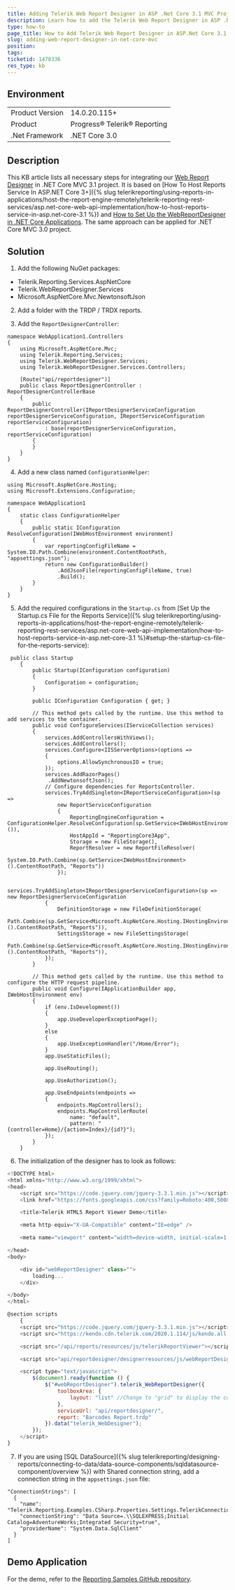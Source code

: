 ```yaml
---
title: Adding Telerik Web Report Designer in ASP .Net Core 3.1 MVC Project
description: Learn how to add the Telerik Web Report Designer in ASP .Net Core 3.1 MVC project.
type: how-to
page_title: How to Add Telerik Web Report Designer in ASP.Net Core 3.1 MVC Project
slug: adding-web-report-designer-in-net-core-mvc
position: 
tags: 
ticketid: 1478336
res_type: kb
---
```


## Environment
<table>
	<tbody>
		<tr>
			<td>Product Version</td>
			<td>14.0.20.115+</td>
		</tr>
		<tr>
			<td>Product</td>
			<td>Progress® Telerik® Reporting</td>
		</tr>
		<tr>
			<td>.Net Framework</td>
			<td>.NET Core 3.0</td>
		</tr>
	</tbody>
</table>


## Description
This KB article lists all necessary steps for integrating our [Web Report Designer](../web-report-designer) in .NET Core MVC 3.1 project. 
It is based on [How To Host Reports Service In ASP.NET Core 3+]({% slug telerikreporting/using-reports-in-applications/host-the-report-engine-remotely/telerik-reporting-rest-services/asp.net-core-web-api-implementation/how-to-host-reports-service-in-asp.net-core-3.1 %})
and [How to Set Up the WebReportDesigner in .NET Core Applications](../web-report-designer-setup-in-net-core). The same approach can be applied for .NET Core MVC 3.0 project.
 

## Solution

1. Add the following NuGet packages:
- Telerik.Reporting.Services.AspNetCore
- Telerik.WebReportDesigner.Services
- Microsoft.AspNetCore.Mvc.NewtonsoftJson

2. Add a folder with the TRDP / TRDX reports.

3. Add the `ReportDesignerController`:
```CSharp
namespace WebApplication1.Controllers
{
    using Microsoft.AspNetCore.Mvc;
    using Telerik.Reporting.Services;
    using Telerik.WebReportDesigner.Services;
    using Telerik.WebReportDesigner.Services.Controllers;

    [Route("api/reportdesigner")]
    public class ReportDesignerController : ReportDesignerControllerBase
    {
        public ReportDesignerController(IReportDesignerServiceConfiguration reportDesignerServiceConfiguration, IReportServiceConfiguration reportServiceConfiguration)
            : base(reportDesignerServiceConfiguration, reportServiceConfiguration)
        {
        }
    }
}
```

4. Add a new class named `ConfigurationHelper`:
```CSharp
using Microsoft.AspNetCore.Hosting;
using Microsoft.Extensions.Configuration;

namespace WebApplication1
{
    static class ConfigurationHelper
    {
        public static IConfiguration ResolveConfiguration(IWebHostEnvironment environment)
        {
            var reportingConfigFileName = System.IO.Path.Combine(environment.ContentRootPath, "appsettings.json");
            return new ConfigurationBuilder()
                .AddJsonFile(reportingConfigFileName, true)
                .Build();
        }
    }
}
```

5. Add the required configurations in the `Startup.cs` from [Set Up the Startup.cs File for the Reports Service]({% slug telerikreporting/using-reports-in-applications/host-the-report-engine-remotely/telerik-reporting-rest-services/asp.net-core-web-api-implementation/how-to-host-reports-service-in-asp.net-core-3.1 %}#setup-the-startup-cs-file-for-the-reports-service):
```CSharp
 public class Startup
    {
        public Startup(IConfiguration configuration)
        {
            Configuration = configuration;
        }

        public IConfiguration Configuration { get; }

        // This method gets called by the runtime. Use this method to add services to the container.
        public void ConfigureServices(IServiceCollection services)
        {
            services.AddControllersWithViews();
            services.AddControllers();
            services.Configure<IISServerOptions>(options =>
            {
                options.AllowSynchronousIO = true;
            });
            services.AddRazorPages()
             .AddNewtonsoftJson();
            // Configure dependencies for ReportsController.
            services.TryAddSingleton<IReportServiceConfiguration>(sp =>
                new ReportServiceConfiguration
                {
                    ReportingEngineConfiguration = ConfigurationHelper.ResolveConfiguration(sp.GetService<IWebHostEnvironment>()),
                    HostAppId = "ReportingCore3App",
                    Storage = new FileStorage(),
                    ReportResolver = new ReportFileResolver(
                        System.IO.Path.Combine(sp.GetService<IWebHostEnvironment>().ContentRootPath, "Reports"))
                });

              services.TryAddSingleton<IReportDesignerServiceConfiguration>(sp => new ReportDesignerServiceConfiguration
            {
                DefinitionStorage = new FileDefinitionStorage(
                    Path.Combine(sp.GetService<Microsoft.AspNetCore.Hosting.IHostingEnvironment>().ContentRootPath, "Reports")),
                SettingsStorage = new FileSettingsStorage(
                    Path.Combine(sp.GetService<Microsoft.AspNetCore.Hosting.IHostingEnvironment>().ContentRootPath, "Reports")),
            });
        }

        // This method gets called by the runtime. Use this method to configure the HTTP request pipeline.
        public void Configure(IApplicationBuilder app, IWebHostEnvironment env)
        {
            if (env.IsDevelopment())
            {
                app.UseDeveloperExceptionPage();
            }
            else
            {
                app.UseExceptionHandler("/Home/Error");
            }
            app.UseStaticFiles();

            app.UseRouting();

            app.UseAuthorization();

            app.UseEndpoints(endpoints =>
            {
                endpoints.MapControllers();
                endpoints.MapControllerRoute(
                    name: "default",
                    pattern: "{controller=Home}/{action=Index}/{id?}");
            });
        }
    }
```

6. The initialization of the designer has to look as follows:
```Javascript
<!DOCTYPE html>
<html xmlns="http://www.w3.org/1999/xhtml">
<head>
    <script src="https://code.jquery.com/jquery-3.3.1.min.js"></script>
    <link href="https://fonts.googleapis.com/css?family=Roboto:400,500&display=swap" rel="stylesheet">

    <title>Telerik HTML5 Report Viewer Demo</title>

    <meta http-equiv="X-UA-Compatible" content="IE=edge" />

    <meta name="viewport" content="width=device-width, initial-scale=1, maximum-scale=1" />

</head>
<body>

    <div id="webReportDesigner" class="">
        loading...
    </div>

</body>
</html>

@section scripts
    {
    <script src="https://code.jquery.com/jquery-3.3.1.min.js"></script>
    <script src="https://kendo.cdn.telerik.com/2020.1.114/js/kendo.all.min.js"></script>

    <script src="/api/reports/resources/js/telerikReportViewer"></script>

    <script src="api/reportdesigner/designerresources/js/webReportDesigner-14.1.20.618.min.js/"></script>

    <script type="text/javascript">
        $(document).ready(function () {
            $("#webReportDesigner").telerik_WebReportDesigner({
                toolboxArea: {
                    layout: "list" //Change to "grid" to display the contents of the Components area in a flow grid layout.
                },
                serviceUrl: "api/reportdesigner/",
                report: "Barcodes Report.trdp"
            }).data("telerik_WebDesigner");
        });
    </script>
}

```

7. If you are using [SQL DataSource]({% slug telerikreporting/designing-reports/connecting-to-data/data-source-components/sqldatasource-component/overview %}) with Shared connection string, add a connection string in the `appsettings.json` file:
```
"ConnectionStrings": [
  {
    "name": "Telerik.Reporting.Examples.CSharp.Properties.Settings.TelerikConnectionString",
    "connectionString": "Data Source=.\\SQLEXPRESS;Initial Catalog=AdventureWorks;Integrated Security=true",
    "providerName": "System.Data.SqlClient"
  }
]
```

## Demo Application

For the demo, refer to the [Reporting Samples GitHub repository](https://github.com/telerik/reporting-samples/tree/master/WRD%20in%20.NET%20Core%203.1%20MVC).
